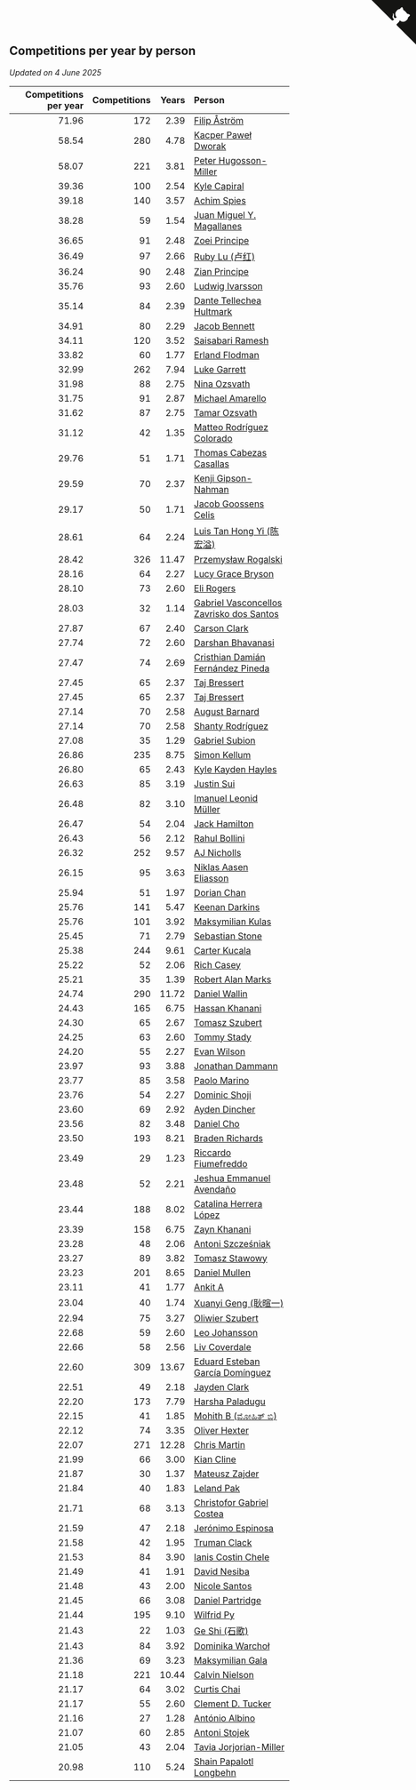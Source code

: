 ## Competitions per year by person

*Updated on  4 June 2025*

| Competitions per year | Competitions | Years | Person |
| ---: | ---: | ---: | :--- |
| 71.96 | 172 | 2.39 | [Filip Åström](https://www.worldcubeassociation.org/persons/2023ASTR01) |
| 58.54 | 280 | 4.78 | [Kacper Paweł Dworak](https://www.worldcubeassociation.org/persons/2020DWOR01) |
| 58.07 | 221 | 3.81 | [Peter Hugosson-Miller](https://www.worldcubeassociation.org/persons/2021HUGO01) |
| 39.36 | 100 | 2.54 | [Kyle Capiral](https://www.worldcubeassociation.org/persons/2022CAPI02) |
| 39.18 | 140 | 3.57 | [Achim Spies](https://www.worldcubeassociation.org/persons/2021SPIE01) |
| 38.28 | 59 | 1.54 | [Juan Miguel Y. Magallanes](https://www.worldcubeassociation.org/persons/2023MAGA09) |
| 36.65 | 91 | 2.48 | [Zoei Principe](https://www.worldcubeassociation.org/persons/2022PRIN09) |
| 36.49 | 97 | 2.66 | [Ruby Lu (卢红)](https://www.worldcubeassociation.org/persons/2022LURU01) |
| 36.24 | 90 | 2.48 | [Zian Principe](https://www.worldcubeassociation.org/persons/2022PRIN08) |
| 35.76 | 93 | 2.60 | [Ludwig Ivarsson](https://www.worldcubeassociation.org/persons/2022IVAR01) |
| 35.14 | 84 | 2.39 | [Dante Tellechea Hultmark](https://www.worldcubeassociation.org/persons/2023HULT01) |
| 34.91 | 80 | 2.29 | [Jacob Bennett](https://www.worldcubeassociation.org/persons/2023BENN04) |
| 34.11 | 120 | 3.52 | [Saisabari Ramesh](https://www.worldcubeassociation.org/persons/2021RAME01) |
| 33.82 | 60 | 1.77 | [Erland Flodman](https://www.worldcubeassociation.org/persons/2023FLOD01) |
| 32.99 | 262 | 7.94 | [Luke Garrett](https://www.worldcubeassociation.org/persons/2017GARR05) |
| 31.98 | 88 | 2.75 | [Nina Ozsvath](https://www.worldcubeassociation.org/persons/2022OZSV03) |
| 31.75 | 91 | 2.87 | [Michael Amarello](https://www.worldcubeassociation.org/persons/2022AMAR09) |
| 31.62 | 87 | 2.75 | [Tamar Ozsvath](https://www.worldcubeassociation.org/persons/2022OZSV04) |
| 31.12 | 42 | 1.35 | [Matteo Rodríguez Colorado](https://www.worldcubeassociation.org/persons/2024COLO04) |
| 29.76 | 51 | 1.71 | [Thomas Cabezas Casallas](https://www.worldcubeassociation.org/persons/2023CASA08) |
| 29.59 | 70 | 2.37 | [Kenji Gipson-Nahman](https://www.worldcubeassociation.org/persons/2023GIPS01) |
| 29.17 | 50 | 1.71 | [Jacob Goossens Celis](https://www.worldcubeassociation.org/persons/2023CELI06) |
| 28.61 | 64 | 2.24 | [Luis Tan Hong Yi (陈宏溢)](https://www.worldcubeassociation.org/persons/2023YILU01) |
| 28.42 | 326 | 11.47 | [Przemysław Rogalski](https://www.worldcubeassociation.org/persons/2013ROGA02) |
| 28.16 | 64 | 2.27 | [Lucy Grace Bryson](https://www.worldcubeassociation.org/persons/2023BRYS01) |
| 28.10 | 73 | 2.60 | [Eli Rogers](https://www.worldcubeassociation.org/persons/2022ROGE05) |
| 28.03 | 32 | 1.14 | [Gabriel Vasconcellos Zavrisko dos Santos](https://www.worldcubeassociation.org/persons/2024SANT39) |
| 27.87 | 67 | 2.40 | [Carson Clark](https://www.worldcubeassociation.org/persons/2023CLAR02) |
| 27.74 | 72 | 2.60 | [Darshan Bhavanasi](https://www.worldcubeassociation.org/persons/2022BHAV01) |
| 27.47 | 74 | 2.69 | [Cristhian Damián Fernández Pineda](https://www.worldcubeassociation.org/persons/2022PINE05) |
| 27.45 | 65 | 2.37 | [Taj Bressert](https://www.worldcubeassociation.org/persons/2023BRES01) |
| 27.45 | 65 | 2.37 | [Taj Bressert](https://www.worldcubeassociation.org/persons/2023BRES01) |
| 27.14 | 70 | 2.58 | [August Barnard](https://www.worldcubeassociation.org/persons/2022BARN21) |
| 27.14 | 70 | 2.58 | [Shanty Rodríguez](https://www.worldcubeassociation.org/persons/2022CUBI01) |
| 27.08 | 35 | 1.29 | [Gabriel Subion](https://www.worldcubeassociation.org/persons/2024SUBI01) |
| 26.86 | 235 | 8.75 | [Simon Kellum](https://www.worldcubeassociation.org/persons/2016KELL12) |
| 26.80 | 65 | 2.43 | [Kyle Kayden Hayles](https://www.worldcubeassociation.org/persons/2022HAYL02) |
| 26.63 | 85 | 3.19 | [Justin Sui](https://www.worldcubeassociation.org/persons/2022SUIJ01) |
| 26.48 | 82 | 3.10 | [Imanuel Leonid Müller](https://www.worldcubeassociation.org/persons/2022MULL02) |
| 26.47 | 54 | 2.04 | [Jack Hamilton](https://www.worldcubeassociation.org/persons/2023HAMI08) |
| 26.43 | 56 | 2.12 | [Rahul Bollini](https://www.worldcubeassociation.org/persons/2023BOLL01) |
| 26.32 | 252 | 9.57 | [AJ Nicholls](https://www.worldcubeassociation.org/persons/2015NICH04) |
| 26.15 | 95 | 3.63 | [Niklas Aasen Eliasson](https://www.worldcubeassociation.org/persons/2021ELIA01) |
| 25.94 | 51 | 1.97 | [Dorian Chan](https://www.worldcubeassociation.org/persons/2023DORI01) |
| 25.76 | 141 | 5.47 | [Keenan Darkins](https://www.worldcubeassociation.org/persons/2019DARK02) |
| 25.76 | 101 | 3.92 | [Maksymilian Kulas](https://www.worldcubeassociation.org/persons/2021KULA02) |
| 25.45 | 71 | 2.79 | [Sebastian Stone](https://www.worldcubeassociation.org/persons/2022STON09) |
| 25.38 | 244 | 9.61 | [Carter Kucala](https://www.worldcubeassociation.org/persons/2015KUCA01) |
| 25.22 | 52 | 2.06 | [Rich Casey](https://www.worldcubeassociation.org/persons/2023CASE06) |
| 25.21 | 35 | 1.39 | [Robert Alan Marks](https://www.worldcubeassociation.org/persons/2024MARK03) |
| 24.74 | 290 | 11.72 | [Daniel Wallin](https://www.worldcubeassociation.org/persons/2013WALL03) |
| 24.43 | 165 | 6.75 | [Hassan Khanani](https://www.worldcubeassociation.org/persons/2018KHAN26) |
| 24.30 | 65 | 2.67 | [Tomasz Szubert](https://www.worldcubeassociation.org/persons/2022SZUB02) |
| 24.25 | 63 | 2.60 | [Tommy Stady](https://www.worldcubeassociation.org/persons/2022STAD01) |
| 24.20 | 55 | 2.27 | [Evan Wilson](https://www.worldcubeassociation.org/persons/2023WILS11) |
| 23.97 | 93 | 3.88 | [Jonathan Dammann](https://www.worldcubeassociation.org/persons/2021DAMM01) |
| 23.77 | 85 | 3.58 | [Paolo Marino](https://www.worldcubeassociation.org/persons/2021MARI04) |
| 23.76 | 54 | 2.27 | [Dominic Shoji](https://www.worldcubeassociation.org/persons/2023SHOJ01) |
| 23.60 | 69 | 2.92 | [Ayden Dincher](https://www.worldcubeassociation.org/persons/2022DINC01) |
| 23.56 | 82 | 3.48 | [Daniel Cho](https://www.worldcubeassociation.org/persons/2021CHOD01) |
| 23.50 | 193 | 8.21 | [Braden Richards](https://www.worldcubeassociation.org/persons/2017RICH02) |
| 23.49 | 29 | 1.23 | [Riccardo Fiumefreddo](https://www.worldcubeassociation.org/persons/2024RICC01) |
| 23.48 | 52 | 2.21 | [Jeshua Emmanuel Avendaño](https://www.worldcubeassociation.org/persons/2023AVEN01) |
| 23.44 | 188 | 8.02 | [Catalina Herrera López](https://www.worldcubeassociation.org/persons/2017LOPE31) |
| 23.39 | 158 | 6.75 | [Zayn Khanani](https://www.worldcubeassociation.org/persons/2018KHAN28) |
| 23.28 | 48 | 2.06 | [Antoni Szcześniak](https://www.worldcubeassociation.org/persons/2023SZCZ04) |
| 23.27 | 89 | 3.82 | [Tomasz Stawowy](https://www.worldcubeassociation.org/persons/2021STAW01) |
| 23.23 | 201 | 8.65 | [Daniel Mullen](https://www.worldcubeassociation.org/persons/2016MULL04) |
| 23.11 | 41 | 1.77 | [Ankit A](https://www.worldcubeassociation.org/persons/2023AANK01) |
| 23.04 | 40 | 1.74 | [Xuanyi Geng (耿暄一)](https://www.worldcubeassociation.org/persons/2023GENG02) |
| 22.94 | 75 | 3.27 | [Oliwier Szubert](https://www.worldcubeassociation.org/persons/2022SZUB01) |
| 22.68 | 59 | 2.60 | [Leo Johansson](https://www.worldcubeassociation.org/persons/2022JOHA08) |
| 22.66 | 58 | 2.56 | [Liv Coverdale](https://www.worldcubeassociation.org/persons/2022COVE02) |
| 22.60 | 309 | 13.67 | [Eduard Esteban García Domínguez](https://www.worldcubeassociation.org/persons/2011EDUA01) |
| 22.51 | 49 | 2.18 | [Jayden Clark](https://www.worldcubeassociation.org/persons/2023CLAR13) |
| 22.20 | 173 | 7.79 | [Harsha Paladugu](https://www.worldcubeassociation.org/persons/2017PALA08) |
| 22.15 | 41 | 1.85 | [Mohith B (ಮೋಹಿತ್ ಬಿ)](https://www.worldcubeassociation.org/persons/2023BMOH01) |
| 22.12 | 74 | 3.35 | [Oliver Hexter](https://www.worldcubeassociation.org/persons/2022HEXT01) |
| 22.07 | 271 | 12.28 | [Chris Martin](https://www.worldcubeassociation.org/persons/2013MART03) |
| 21.99 | 66 | 3.00 | [Kian Cline](https://www.worldcubeassociation.org/persons/2022CLIN01) |
| 21.87 | 30 | 1.37 | [Mateusz Zajder](https://www.worldcubeassociation.org/persons/2024ZAJD01) |
| 21.84 | 40 | 1.83 | [Leland Pak](https://www.worldcubeassociation.org/persons/2023PAKL02) |
| 21.71 | 68 | 3.13 | [Christofor Gabriel Costea](https://www.worldcubeassociation.org/persons/2022COST03) |
| 21.59 | 47 | 2.18 | [Jerónimo Espinosa](https://www.worldcubeassociation.org/persons/2023ESPI07) |
| 21.58 | 42 | 1.95 | [Truman Clack](https://www.worldcubeassociation.org/persons/2023CLAC02) |
| 21.53 | 84 | 3.90 | [Ianis Costin Chele](https://www.worldcubeassociation.org/persons/2021CHEL01) |
| 21.49 | 41 | 1.91 | [David Nesiba](https://www.worldcubeassociation.org/persons/2023NESI01) |
| 21.48 | 43 | 2.00 | [Nicole Santos](https://www.worldcubeassociation.org/persons/2023SANT45) |
| 21.45 | 66 | 3.08 | [Daniel Partridge](https://www.worldcubeassociation.org/persons/2022PART02) |
| 21.44 | 195 | 9.10 | [Wilfrid Py](https://www.worldcubeassociation.org/persons/2016PYWI01) |
| 21.43 | 22 | 1.03 | [Ge Shi (石歌)](https://www.worldcubeassociation.org/persons/2024GESH01) |
| 21.43 | 84 | 3.92 | [Dominika Warchoł](https://www.worldcubeassociation.org/persons/2021WARC01) |
| 21.36 | 69 | 3.23 | [Maksymilian Gala](https://www.worldcubeassociation.org/persons/2022GALA01) |
| 21.18 | 221 | 10.44 | [Calvin Nielson](https://www.worldcubeassociation.org/persons/2014NIEL03) |
| 21.17 | 64 | 3.02 | [Curtis Chai](https://www.worldcubeassociation.org/persons/2022CHAI02) |
| 21.17 | 55 | 2.60 | [Clement D. Tucker](https://www.worldcubeassociation.org/persons/2022TUCK09) |
| 21.16 | 27 | 1.28 | [António Albino](https://www.worldcubeassociation.org/persons/2024ALBI01) |
| 21.07 | 60 | 2.85 | [Antoni Stojek](https://www.worldcubeassociation.org/persons/2022STOJ03) |
| 21.05 | 43 | 2.04 | [Tavia Jorjorian-Miller](https://www.worldcubeassociation.org/persons/2023JORJ01) |
| 20.98 | 110 | 5.24 | [Shain Papalotl Longbehn](https://www.worldcubeassociation.org/persons/2020LONG05) |


<a href="https://github.com/jonatanklosko/wca_statistics" class="github-corner" aria-label="View source on Github"><svg width="80" height="80" viewBox="0 0 250 250" style="fill:#151513; color:#fff; position: absolute; top: 0; border: 0; right: 0;" aria-hidden="true"><path d="M0,0 L115,115 L130,115 L142,142 L250,250 L250,0 Z"></path><path d="M128.3,109.0 C113.8,99.7 119.0,89.6 119.0,89.6 C122.0,82.7 120.5,78.6 120.5,78.6 C119.2,72.0 123.4,76.3 123.4,76.3 C127.3,80.9 125.5,87.3 125.5,87.3 C122.9,97.6 130.6,101.9 134.4,103.2" fill="currentColor" style="transform-origin: 130px 106px;" class="octo-arm"></path><path d="M115.0,115.0 C114.9,115.1 118.7,116.5 119.8,115.4 L133.7,101.6 C136.9,99.2 139.9,98.4 142.2,98.6 C133.8,88.0 127.5,74.4 143.8,58.0 C148.5,53.4 154.0,51.2 159.7,51.0 C160.3,49.4 163.2,43.6 171.4,40.1 C171.4,40.1 176.1,42.5 178.8,56.2 C183.1,58.6 187.2,61.8 190.9,65.4 C194.5,69.0 197.7,73.2 200.1,77.6 C213.8,80.2 216.3,84.9 216.3,84.9 C212.7,93.1 206.9,96.0 205.4,96.6 C205.1,102.4 203.0,107.8 198.3,112.5 C181.9,128.9 168.3,122.5 157.7,114.1 C157.9,116.9 156.7,120.9 152.7,124.9 L141.0,136.5 C139.8,137.7 141.6,141.9 141.8,141.8 Z" fill="currentColor" class="octo-body"></path></svg></a><style>.github-corner:hover .octo-arm{animation:octocat-wave 560ms ease-in-out}@keyframes octocat-wave{0%,100%{transform:rotate(0)}20%,60%{transform:rotate(-25deg)}40%,80%{transform:rotate(10deg)}}@media (max-width:500px){.github-corner:hover .octo-arm{animation:none}.github-corner .octo-arm{animation:octocat-wave 560ms ease-in-out}}</style>
